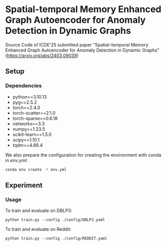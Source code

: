 # Spatial-temporal Memory Enhanced Graph Autoencoder for Anomaly Detection in Dynamic Graphs
Source Code of ICDE'25 submitted paper "Spatial-temporal Memory Enhanced Graph Autoencoder for Anomaly Detection in Dynamic Graphs"(https://arxiv.org/abs/2403.09039)

  ## Setup

### Dependencies
+ python==3.10.13
+ pyg==2.5.2
+ torch==2.4.0
+ torch-scatter==2.1.0
+ torch-sparse==0.6.18
+ networkx==3.3
+ numpy==1.23.5
+ scikit-learn==1.5.0
+ scipy==1.10.1
+ tqdm==4.66.4

We also prepare the configuration for creating the environment with conda in *env.yml*:
```bash
conda env create -f env.yml
```

## Experiment
### Usage
To train and evaluate on DBLP3:
```
python train.py --config ./config/DBLP3.yaml
```
To train and evaluate on Reddit:
```
python train.py --config ./config/REDDIT.yaml
```
